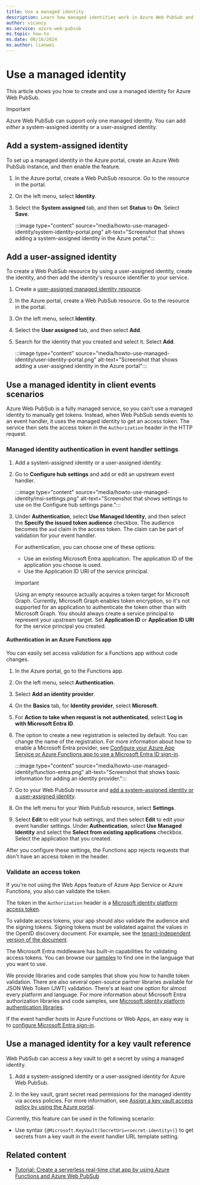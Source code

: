 ```yaml
---
title: Use a managed identity
description: Learn how managed identities work in Azure Web PubSub and how to use a managed identity in a serverless scenario.
author: vicancy
ms.service: azure-web-pubsub
ms.topic: how-to
ms.date: 08/16/2024
ms.author: lianwei
---
```


# Use a managed identity

This article shows you how to create and use a managed identity for Azure Web PubSub.

> [!IMPORTANT]
> Azure Web PubSub can support only one managed identity. You can add *either* a system-assigned identity or a user-assigned identity.

## Add a system-assigned identity

To set up a managed identity in the Azure portal, create an Azure Web PubSub instance, and then enable the feature.

1. In the Azure portal, create a Web PubSub resource. Go to the resource in the portal.

1. On the left menu, select **Identity**.

1. Select the **System assigned** tab, and then set **Status** to **On**. Select **Save**.

   :::image type="content" source="media/howto-use-managed-identity/system-identity-portal.png" alt-text="Screenshot that shows adding a system-assigned identity in the Azure portal.":::

## Add a user-assigned identity

To create a Web PubSub resource by using a user-assigned identity, create the identity, and then add the identity's resource identifier to your service.

1. Create a [user-assigned managed identity resource](../active-directory/managed-identities-azure-resources/how-to-manage-ua-identity-portal.md#create-a-user-assigned-managed-identity).

1. In the Azure portal, create a Web PubSub resource. Go to the resource in the portal.

1. On the left menu, select **Identity**.

1. Select the **User assigned** tab, and then select **Add**.

1. Search for the identity that you created and select it. Select **Add**.

   :::image type="content" source="media/howto-use-managed-identity/user-identity-portal.png" alt-text="Screenshot that shows adding a user-assigned identity in the Azure portal":::

## Use a managed identity in client events scenarios

Azure Web PubSub is a fully managed service, so you can't use a managed identity to manually get tokens. Instead, when Web PubSub sends events to an event handler, it uses the managed identity to get an access token. The service then sets the access token in the `Authorization` header in the HTTP request.

### Managed identity authentication in event handler settings

1. Add a system-assigned identity or a user-assigned identity.

1. Go to **Configure hub settings** and add or edit an upstream event handler.

   :::image type="content" source="media/howto-use-managed-identity/msi-settings.png" alt-text="Screenshot that shows settings to use on the Configure hub settings pane.":::

1. Under **Authentication**, select **Use Managed Identity**, and then select the **Specify the issued token audience** checkbox. The audience becomes the `aud` claim in the access token. The claim can be part of validation for your event handler.

   For authentication, you can choose one of these options:

   - Use an existing Microsoft Entra application. The application ID of the application you choose is used.
   - Use the Application ID URI of the service principal.

   > [!IMPORTANT]
   > Using an empty resource actually acquires a token target for Microsoft Graph. Currently, Microsoft Graph enables token encryption, so it's not supported for an application to authenticate the token other than with Microsoft Graph. You should always create a service principal to represent your upstream target. Set **Application ID** or **Application ID URI** for the service principal you created.

#### Authentication in an Azure Functions app

You can easily set access validation for a Functions app without code changes.

1. In the Azure portal, go to the Functions app.
1. On the left menu, select **Authentication**.
1. Select **Add an identity provider**.
1. On the **Basics** tab, for **Identity provider**, select **Microsoft**.
1. For **Action to take when request is not authenticated**, select **Log in with Microsoft Entra ID**.
1. The option to create a new registration is selected by default. You can change the name of the registration. For more information about how to enable a Microsoft Entra provider, see [Configure your Azure App Service or Azure Functions app to use a Microsoft Entra ID sign-in](../app-service/configure-authentication-provider-aad.md).

   :::image type="content" source="media/howto-use-managed-identity/function-entra.png" alt-text="Screenshot that shows basic information for adding an identity provider.":::
1. Go to your Web PubSub resource and [add a system-assigned identity or a user-assigned identity](howto-use-managed-identity.md#add-a-system-assigned-identity).
1. On the left menu for your Web PubSub resource, select **Settings**.
1. Select **Edit** to edit your hub settings, and then select **Edit** to edit your event handler settings. Under **Authentication**, select **Use Managed Identity** and select the **Select from existing applications** checkbox. Select the application that you created.

After you configure these settings, the Functions app rejects requests that don't have an access token in the header.

### Validate an access token

If you're not using the Web Apps feature of Azure App Service or Azure Functions, you also can validate the token.

The token in the `Authorization` header is a [Microsoft identity platform access token](../active-directory/develop/access-tokens.md).

To validate access tokens, your app should also validate the audience and the signing tokens. Signing tokens must be validated against the values in the OpenID discovery document. For example, see the [tenant-independent version of the document](https://login.microsoftonline.com/common/.well-known/openid-configuration).

The Microsoft Entra middleware has built-in capabilities for validating access tokens. You can browse our [samples](../active-directory/develop/sample-v2-code.md) to find one in the language that you want to use.

We provide libraries and code samples that show you how to handle token validation. There are also several open-source partner libraries available for JSON Web Token (JWT) validation. There's at least one option for almost every platform and language. For more information about Microsoft Entra authorization libraries and code samples, see [Microsoft identity platform authentication libraries](../active-directory/develop/reference-v2-libraries.md).

If the event handler hosts in Azure Functions or Web Apps, an easy way is to [configure Microsoft Entra sign-in](../app-service/configure-authentication-provider-aad.md).

## Use a managed identity for a key vault reference

Web PubSub can access a key vault to get a secret by using a managed identity.

1. Add a system-assigned identity or a user-assigned identity for Azure Web PubSub.

1. In the key vault, grant secret read permissions for the managed identity via access policies. For more information, see [Assign a key vault access policy by using the Azure portal](/azure/key-vault/general/assign-access-policy-portal).

Currently, this feature can be used in the following scenario:

- Use syntax `{@Microsoft.KeyVault(SecretUri=<secret-identity>)}` to get secrets from a key vault in the event handler URL template setting.

## Related content

- [Tutorial: Create a serverless real-time chat app by using Azure Functions and Azure Web PubSub](quickstart-serverless.md)
